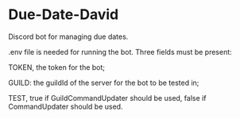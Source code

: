 # Due-Date-David
Discord bot for managing due dates.

.env file is needed for running the bot. Three fields must be present: 

TOKEN, the token for the bot; 

GUILD: the guildId of the server for the bot to be tested in; 

TEST, true if GuildCommandUpdater should be used, false if CommandUpdater should be used.


